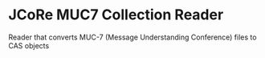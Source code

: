 # JCoRe MUC7 Collection Reader
Reader that converts MUC-7 (Message Understanding Conference) files to CAS objects
